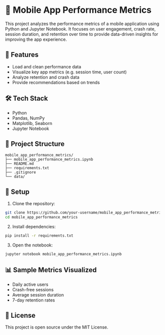 # 📱 Mobile App Performance Metrics

This project analyzes the performance metrics of a mobile application using Python and Jupyter Notebook. It focuses on user engagement, crash rate, session duration, and retention over time to provide data-driven insights for improving the app experience.

## 🚀 Features

- Load and clean performance data
- Visualize key app metrics (e.g. session time, user count)
- Analyze retention and crash data
- Provide recommendations based on trends

## 🛠 Tech Stack

- Python
- Pandas, NumPy
- Matplotlib, Seaborn
- Jupyter Notebook

## 📂 Project Structure

```
mobile_app_performance_metrics/
├── mobile_app_performance_metrics.ipynb
├── README.md
├── requirements.txt
├── .gitignore
└── data/
```

## 🔧 Setup

1. Clone the repository:

```bash
git clone https://github.com/your-username/mobile_app_performance_metrics.git
cd mobile_app_performance_metrics
```

2. Install dependencies:

```bash
pip install -r requirements.txt
```

3. Open the notebook:

```bash
jupyter notebook mobile_app_performance_metrics.ipynb
```

## 📊 Sample Metrics Visualized

- Daily active users
- Crash-free sessions
- Average session duration
- 7-day retention rates

## 📃 License

This project is open source under the MIT License.
